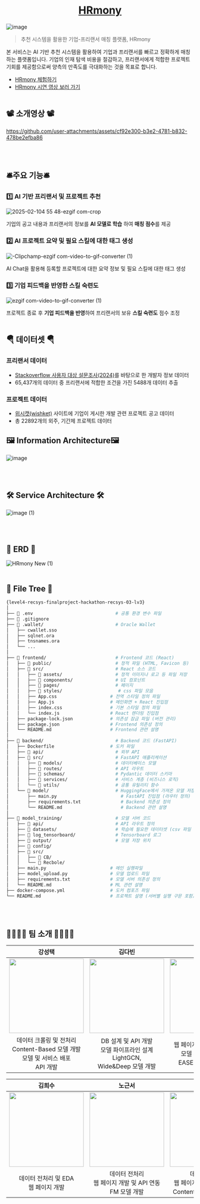 <h1 align="center"><a href=’https://ginger-scion-7bd.notion.site/HRmony-170b563074a680b29360f7c273f82311?pvs=4’>HRmony</a></h1>

![image](https://github.com/user-attachments/assets/eef56b60-1577-4ddd-aff1-9969e6b1d1d9)


>추천 시스템을 활용한 기업-프리랜서 매칭 플랫폼, HRmony



본 서비스는 AI 기반 추천 시스템을 활용하여 기업과 프리랜서를 빠르고 정확하게 매칭하는 플랫폼입니다. 기업의 인재 탐색 비용을 절감하고, 프리랜서에게 적합한 프로젝트 기회를 제공함으로써 양측의 만족도를 극대화하는 것을 목표로 합니다.

- [HRmony 체험하기](https://hrmony.vercel.app/ "HRmony")
- [HRmony 시연 영상 보러 가기](docs/HRmony_시연_영상.mp4)
<br></br>

## 📽️ 소개영상 📽️



https://github.com/user-attachments/assets/cf92e300-b3e2-4781-b832-478be2efba86


<br></br>

## 🛎️주요 기능🛎️
### 1️⃣ AI 기반 프리랜서 및 프로젝트 추천

![2025-02-104 55 48-ezgif com-crop](https://github.com/user-attachments/assets/60f4595f-ce42-4888-9be7-b6fb6c8fd0c0)

기업의 공고 내용과 프리랜서의 정보를 **AI 모델로 학습** 하여 **매칭 점수**를 제공

### 2️⃣ AI 프로젝트 **요약** 및 **필요 스킬**에 대한 태그 생성

![-Clipchamp-ezgif com-video-to-gif-converter (1)](https://github.com/user-attachments/assets/d1493e0f-0695-40e7-813f-f38eb8473723)


AI Chat을 활용해 등록할 프로젝트에 대한 요약 정보 및 필요 스킬에 대한 태그 생성

### 3️⃣ 기업 피드백을 반영한 스킬 숙련도

![ezgif com-video-to-gif-converter (1)](https://github.com/user-attachments/assets/cb975644-1862-47ee-b21a-8f621baeb0df)


프로젝트 종료 후 **기업 피드백을 반영**하여 프리랜서의 보유 **스킬 숙련도** 점수 조정
<br></br>
## 🪂 데이터셋 🪂

### 프리랜서 데이터

- [Stackoverflow 사용자 대상 설문조사(2024)](https://survey.stackoverflow.co/)를 바탕으로 한 개발자 정보 데이터
- 65,437개의 데이터 중 프리랜서에 적합한 조건을 가진 5488개 데이터 추출

### 프로젝트 데이터

- [위시캣(wishket)](https://www.wishket.com/) 사이트에 기업이 게시한 개발 관련 프로젝트 공고 데이터
- 총 22892개의 외주, 기간제 프로젝트 데이터

## 🖼️ Information Architecture🖼️

![image](https://github.com/user-attachments/assets/ea1ae9df-178d-4702-934a-237e04de8622)

<br></br>

## 🛠️ Service Architecture 🛠️

![image (1)](https://github.com/user-attachments/assets/701217e2-267c-412d-a7f4-d832317f1a39)

<br></br>

## 💾 ERD 💾

![HRmony New (1)](https://github.com/user-attachments/assets/791e8c3a-46e8-448c-ad92-3ddab20f8718)
<br></br>

## 🌳 File Tree 🌳
```bash
{level4-recsys-finalproject-hackathon-recsys-03-lv3}
│
├── 📂 .env                               # 공통 환경 변수 파일
├── 📂 .gitignore                     
├── 📂 .wallet/                           # Oracle Wallet
│   ├── cwallet.sso
│   ├── sqlnet.ora
│   ├── tnsnames.ora
│   └── ...
│
├── 📂 frontend/                          # Frontend 코드 (React)
│   ├── 📂 public/                        # 정적 파일 (HTML, Favicon 등)
│   ├── 📂 src/                           # React 소스 코드
│   │   ├── 📂 assets/                    # 정적 이미지나 로고 등 파일 저장
│   │   ├── 📂 components/                # UI 컴포넌트
│   │   ├── 📂 pages/                     # 페이지
│   │   ├── 📂 styles/                     # css 파일 모음        
│   │   ├── App.css                    # 전역 스타일 정의 파일
│   │   ├── App.js                     # 메인화면 + React 진입점
│   │   ├── index.css                  # 기본 스타일 정의 파일
│   │   └── index.js                   # React 렌더링 진입점
│   ├── package-lock.json              # 의존성 잠금 파일 (버전 관리)
│   ├── package.json                   # Frontend 의존성 정의
│   └── README.md                      # Frontend 관련 설명
│
├── 📂 backend/                           # Backend 코드 (FastAPI)
│   ├── Dockerfile                     # 도커 파일
│   ├── 📂 api/                           # 외부 API
│   ├── 📂 src/                           # FastAPI 애플리케이션
│   │   ├── 📂 models/                    # 데이터베이스 모델
│   │   ├── 📂 routes/                    # API 라우트
│   │   ├── 📂 schemas/                   # Pydantic 데이터 스키마
│   │   ├── 📂 services/                  # 서비스 계층 (비즈니스 로직)
│   │   └── 📂 utils/                     # 공통 유틸리티 함수
│   └── 📂 model/                         # HuggingFace에서 가져온 모델 저장
│       ├── main.py                        # FastAPI 진입점 (라우터 정의)
│       ├── requirements.txt               # Backend 의존성 정의
│       └── README.md                      # Backend 관련 설명
│
├── 📂 model_training/                    # 모델 서버 코드
│   ├── 📂 api/                           # API 라우트 정의
│   ├── 📂 datasets/                      # 학습에 필요한 데이터셋 (csv 파일 또는 Recbole 데이터 파일))
│   ├── 📂 log_tensorboard/               # Tensorboard 로그
│   ├── 📂 output/                        # 모델 저장 위치
│   ├── 📂 config/
│   ├── 📂 src/
│   │   ├── 📂 CB/
│   │   └── 📂 Recbole/
│   ├── main.py                        # 메인 실행파일
│   ├── model_upload.py                # 모델 업로드 파일
│   ├── requirements.txt               # 모델 서버 의존성 정의
│   └── README.md                      # ML 관련 설명
├── docker-compose.yml                 # 도커 컴포즈 파일
└── README.md                          # 프로젝트 설명 (서버별 실행 구문 포함)
```
<br></br>

## 👨‍👩‍👧‍👦 팀 소개 👨‍👩‍👧‍👦 
|강성택|김다빈|김윤경|
|:--:|:--:|:--:|
|<a href='https://github.com/TaroSin'><img src='https://github.com/user-attachments/assets/75682bd3-bcff-433e-8fe5-6515a72361d6' width='200px'/></a>|<a href='https://github.com/BinnieKim'><img src='https://github.com/user-attachments/assets/ff639e97-91c9-47e1-a0c8-a5fc09c025a6' width='200px'/></a>|<a href='https://github.com/luck-kyv'><img src='https://github.com/user-attachments/assets/015ec963-d1b4-4365-91c2-d513e94c2b8a' width='200px'/></a>|
| 데이터 크롤링 및 전처리<br> Content-Based 모델 개발 <br> 모델 및 서비스 배포<br>API 개발 | DB 설계 및 API 개발 <br> 모델 파이프라인 설계 <br> LightGCN,<br>Wide&Deep 모델 개발 | 웹 페이지 개발 및 API 연동 <br> 모델 파이프라인 설계 <br> EASE, SLIM 모델 개발 | 

|김희수|노근서|박영균|
|:--:|:--:|:--:|
|<a href='https://github.com/0k8h2s5'><img src='https://github.com/user-attachments/assets/526dc87c-0122-4829-8e94-bce6f15fc068' width='200px'/></a>|<a href='https://github.com/geunsseo'><img src='https://github.com/user-attachments/assets/0a1a27c1-4c91-4fdf-b350-1540c835ee72' width='200px'/></a>|<a href='https://github.com/0-virus'><img src='https://github.com/user-attachments/assets/98470105-260e-443d-8592-c139d7918b5e' width='200px'/></a>|
| 데이터 전처리 및 EDA <br> 웹 페이지 개발 | 데이터 전처리 <br> 웹 페이지 개발 및 API 연동 <br> FM 모델 개발 | 데이터 전처리 <br> 웹 페이지 개발 및 API 연동 <br> Content-Based 모델 개발 |

